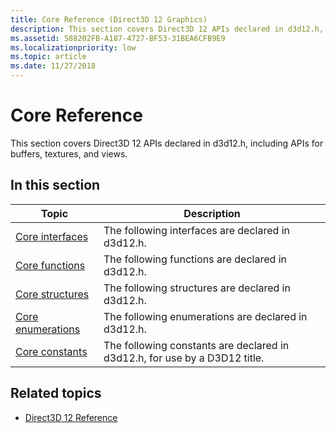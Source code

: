 ```yaml
---
title: Core Reference (Direct3D 12 Graphics)
description: This section covers Direct3D 12 APIs declared in d3d12.h, including APIs for buffers, textures, and views.
ms.assetid: 588202FB-A187-4727-BF53-31BEA6CFB9E9
ms.localizationpriority: low
ms.topic: article
ms.date: 11/27/2018
---
```


# Core Reference

This section covers Direct3D 12 APIs declared in d3d12.h, including APIs for buffers, textures, and views.

## In this section

| Topic | Description |
|-|-|
| [Core interfaces](direct3d-12-interfaces.md) | The following interfaces are declared in d3d12.h. |
| [Core functions](direct3d-12-functions.md) | The following functions are declared in d3d12.h. |
| [Core structures](direct3d-12-structures.md) | The following structures are declared in d3d12.h. |
| [Core enumerations](direct3d-12-enumerations.md) | The following enumerations are declared in d3d12.h. |
| [Core constants](constants.md) | The following constants are declared in d3d12.h, for use by a D3D12 title. |

## Related topics

* [Direct3D 12 Reference](direct3d-12-reference.md)
